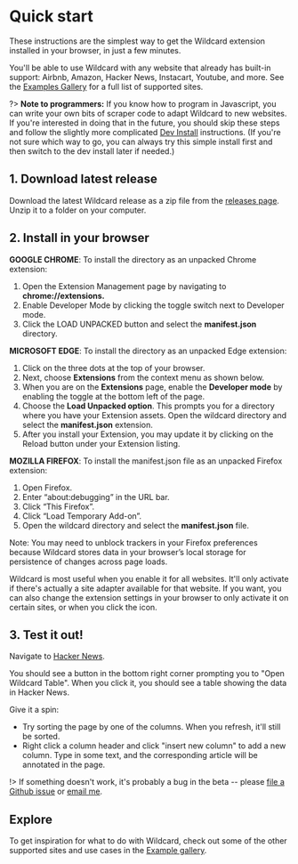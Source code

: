 # Quick start

These instructions are the simplest way to get the Wildcard extension
installed in your browser, in just a few minutes.

You'll be able to use Wildcard with any website that already has built-in support: Airbnb, Amazon, Hacker News, Instacart, Youtube, and more. See the [Examples Gallery](examples.md) for a full list of supported sites.

?> **Note to programmers:** If you know how to program in Javascript, you can write your own bits of scraper code to adapt Wildcard to new websites. If you're interested in doing that in the future, you should skip these steps and follow the slightly more complicated [Dev Install](devenv.md) instructions. (If you're not sure which way to go, you can always try this simple install first and then switch to the dev install later if needed.)

## 1. Download latest release

Download the latest Wildcard release as a zip file from the [releases page](https://github.com/geoffreylitt/wildcard/releases). Unzip it to a folder on your computer.

## 2. Install in your browser

**GOOGLE CHROME**: To install the directory as an unpacked Chrome extension:

1. Open the Extension Management page by navigating to **chrome://extensions.**
2. Enable Developer Mode by clicking the toggle switch next to Developer mode.
3. Click the LOAD UNPACKED button and select the **manifest.json** directory.

**MICROSOFT EDGE**: To install the directory as an unpacked Edge extension:

1. Click on the three dots at the top of your browser. 
2. Next, choose **Extensions** from the context menu as shown below.
3. When you are on the **Extensions** page, enable the **Developer mode** by enabling the toggle at the bottom left of the page.
4. Choose the **Load Unpacked option**. This prompts you for a directory where you have your Extension assets. Open the wildcard directory and select the **manifest.json** extension. 
5. After you install your Extension, you may update it by clicking on the Reload button under your Extension listing.

**MOZILLA FIREFOX**: To install the manifest.json file as an unpacked Firefox extension:

1. Open Firefox.
2. Enter “about:debugging” in the URL bar.
3. Click “This Firefox”.
4. Click “Load Temporary Add-on”.
5. Open the wildcard directory and select the **manifest.json** file.

Note: You may need to unblock trackers in your Firefox preferences because Wildcard stores data in your browser’s local storage for persistence of changes across page loads.

Wildcard is most useful when you enable it for all websites.
It'll only activate if there's actually a site adapter
available for that website.
If you want, you can also change the extension settings in your browser
to only activate it on certain sites, or when you click the icon.

## 3. Test it out!

Navigate to [Hacker News](https://news.ycombinator.com/).

You should see a button in the bottom right corner
prompting you to "Open Wildcard Table". When you click it, you should see a table showing the data in Hacker News.

Give it a spin:

* Try sorting the page by one of the columns. When you refresh, it'll still be sorted.
* Right click a column header and click "insert new column" to add a new column. Type in some text, and the corresponding article will be annotated in the page.

!> If something doesn't work, it's probably a bug in the beta --
please [file a Github issue](https://github.com/geoffreylitt/wildcard/issues) or [email me](mailto:glitt@mit.edu).

## Explore

To get inspiration for what to do with Wildcard,
check out some of the other supported sites and use cases
in the [Example gallery](examples.md).

